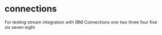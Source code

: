 # connections
For testing stream integration with IBM Connections
one
two
three
four
five
six
seven
eight

